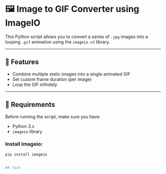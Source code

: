 # 🖼️ Image to GIF Converter using ImageIO

This Python script allows you to convert a series of `.jpg` images into a looping `.gif` animation using the `imageio.v3` library.

---

## 🚀 Features
- Combine multiple static images into a single animated GIF
- Set custom frame duration (per image)
- Loop the GIF infinitely

---

## 🧰 Requirements

Before running the script, make sure you have:

- Python 3.x
- `imageio` library

### Install imageio:
```bash
pip install imageio


## Task


